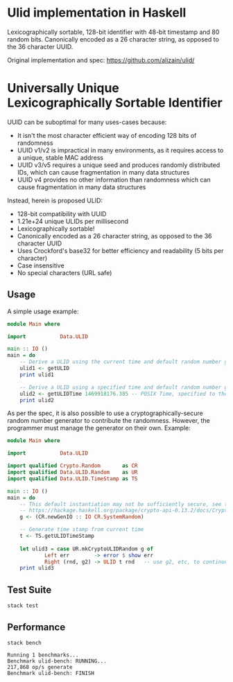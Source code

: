 # Ulid implementation in Haskell

Lexicographically sortable, 128-bit identifier with 48-bit timestamp and 80 random bits.
Canonically encoded as a 26 character string, as opposed to the 36 character UUID.

Original implementation and spec: https://github.com/alizain/ulid/


# Universally Unique Lexicographically Sortable Identifier

UUID can be suboptimal for many uses-cases because:

- It isn't the most character efficient way of encoding 128 bits of randomness
- UUID v1/v2 is impractical in many environments, as it requires access to a unique, stable MAC address
- UUID v3/v5 requires a unique seed and produces randomly distributed IDs, which can cause fragmentation in many data structures
- UUID v4 provides no other information than randomness which can cause fragmentation in many data structures

Instead, herein is proposed ULID:

- 128-bit compatibility with UUID
- 1.21e+24 unique ULIDs per millisecond
- Lexicographically sortable!
- Canonically encoded as a 26 character string, as opposed to the 36 character UUID
- Uses Crockford's base32 for better efficiency and readability (5 bits per character)
- Case insensitive
- No special characters (URL safe)


## Usage

A simple usage example:

````haskell
module Main where

import           Data.ULID

main :: IO ()
main = do
    -- Derive a ULID using the current time and default random number generator
    ulid1 <- getULID
    print ulid1

    -- Derive a ULID using a specified time and default random number generator
    ulid2 <- getULIDTime 1469918176.385 -- POSIX Time, specified to the millisecond
    print ulid2
````

As per the spec, it is also possible to use a cryptographically-secure random number generator to contribute the randomness.  However, the programmer must manage the generator on their own. Example:


````haskell
module Main where

import           Data.ULID

import qualified Crypto.Random       as CR
import qualified Data.ULID.Random    as UR
import qualified Data.ULID.TimeStamp as TS

main :: IO ()
main = do     
    -- This default instantiation may not be sufficiently secure, see the docs 
    -- https://hackage.haskell.org/package/crypto-api-0.13.2/docs/Crypto-Random.html
    g <- (CR.newGenIO :: IO CR.SystemRandom)

    -- Generate time stamp from current time
    t <- TS.getULIDTimeStamp
    
    let ulid3 = case UR.mkCryptoULIDRandom g of
            Left err        -> error $ show err
            Right (rnd, g2) -> ULID t rnd   -- use g2, etc, to continue generating secure ULIDs
    print ulid3
````



## Test Suite

```
stack test
```

## Performance

```
stack bench
```

```
Running 1 benchmarks...
Benchmark ulid-bench: RUNNING...
217,868 op/s generate
Benchmark ulid-bench: FINISH
```